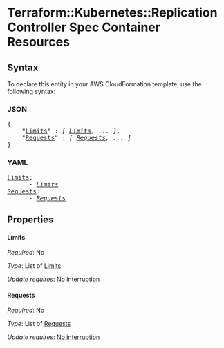 # Terraform::Kubernetes::ReplicationController Spec Container Resources

## Syntax

To declare this entity in your AWS CloudFormation template, use the following syntax:

### JSON

<pre>
{
    "<a href="#limits" title="Limits">Limits</a>" : <i>[ <a href="spec-container-resources-limits.md">Limits</a>, ... ]</i>,
    "<a href="#requests" title="Requests">Requests</a>" : <i>[ <a href="spec-container-resources-requests.md">Requests</a>, ... ]</i>
}
</pre>

### YAML

<pre>
<a href="#limits" title="Limits">Limits</a>: <i>
      - <a href="spec-container-resources-limits.md">Limits</a></i>
<a href="#requests" title="Requests">Requests</a>: <i>
      - <a href="spec-container-resources-requests.md">Requests</a></i>
</pre>

## Properties

#### Limits

_Required_: No

_Type_: List of <a href="spec-container-resources-limits.md">Limits</a>

_Update requires_: [No interruption](https://docs.aws.amazon.com/AWSCloudFormation/latest/UserGuide/using-cfn-updating-stacks-update-behaviors.html#update-no-interrupt)

#### Requests

_Required_: No

_Type_: List of <a href="spec-container-resources-requests.md">Requests</a>

_Update requires_: [No interruption](https://docs.aws.amazon.com/AWSCloudFormation/latest/UserGuide/using-cfn-updating-stacks-update-behaviors.html#update-no-interrupt)

